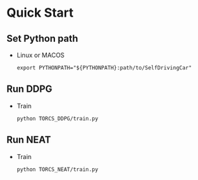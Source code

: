 # Quick Start

## Set Python path
* Linux or MACOS
    ```shell=
    export PYTHONPATH="${PYTHONPATH}:path/to/SelfDrivingCar"
    ```

## Run DDPG
* Train
    ```python=
    python TORCS_DDPG/train.py
    ```

## Run NEAT
* Train
    ```python=
    python TORCS_NEAT/train.py
    ```